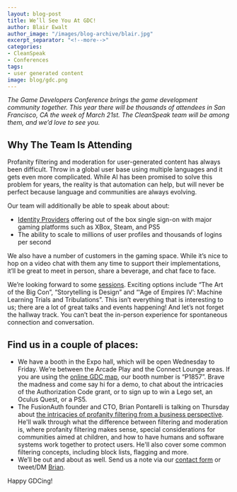 ```yaml
---
layout: blog-post
title: We’ll See You At GDC!
author: Blair Ewalt
author_image: "/images/blog-archive/blair.jpg"
excerpt_separator: "<!--more-->"
categories:
- CleanSpeak
- Conferences
tags:
- user generated content
image: blog/gdc.png
---
```


_The Game Developers Conference brings the game development community together. This year there will be thousands of attendees in San Francisco, CA the week of March 21st.
The CleanSpeak team will be among them, and we’d love to see you._

<!--more-->

## Why The Team Is Attending

Profanity filtering and moderation for user-generated content has always been difficult. Throw in a global user base using multiple languages and it gets even more complicated. While AI has been promised to solve this problem for years, the reality is that automation can help, but will never be perfect because language and communities are always evolving.

Our team will additionally be able to speak about about:
- [Identity Providers](https://fusionauth.io/docs/v1/tech/identity-providers/) offering out of the box single sign-on with major gaming platforms such as XBox, Steam, and PS5
- The ability to scale to millions of user profiles and thousands of logins per second

We also have a number of customers in the gaming space. While it’s nice to hop on a video chat with them any time to support their implementations, it’ll be great to meet in person, share a beverage, and chat face to face.

We’re looking forward to some [sessions](https://schedule.gdconf.com/). Exciting options include “The Art of the Big Con”, “Storytelling is Design” and “‘Age of Empires IV’: Machine Learning Trials and Tribulations”. This isn’t everything that is interesting to us; there are a lot of great talks and events happening!
And let’s not forget the hallway track. You can’t beat the in-person experience for spontaneous connection and conversation.
 
## Find us in a couple of places:
 
- We have a booth in the Expo hall, which will be open Wednesday to Friday. We’re between the Arcade Play and the Connect Lounge areas. If you are using the [online GDC map](https://www.expocad.com/host/fx/ubm/22gdc/exfx.html), our booth number is “P1857”. Brave the madness and come say hi for a demo, to chat about the intricacies of the Authorization Code grant, or to sign up to win a Lego set, an Oculus Quest, or a PS5.
- The FusionAuth founder and CTO, Brian Pontarelli is talking on Thursday about [the intricacies of profanity filtering from a business perspective](https://schedule.gdconf.com/session/language-is-hard-how-to-keep-your-game-clean-presented-by-fusionauth/886277).  He'll walk through what the difference between filtering and moderation is, where profanity filtering makes sense, special considerations for communities aimed at children, and how to have humans and software systems work together to protect users. He'll also cover some common filtering concepts, including block lists, flagging and more.
- We’ll be out and about as well. Send us a note via our [contact form](https://cleanspeak.com/contact) or tweet/DM [Brian](https://twitter.com/bpontarelli).

Happy GDCing!
 

